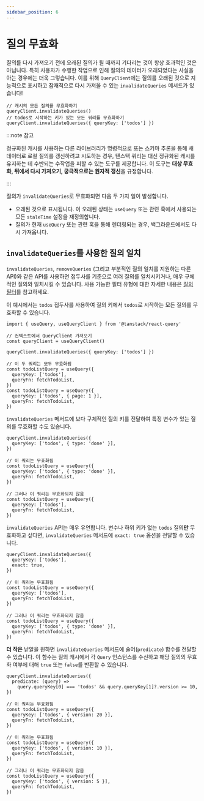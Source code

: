 ```yaml
---
sidebar_position: 6
---
```


# 질의 무효화

질의를 다시 가져오기 전에 오래된 질의가 될 때까지 기다리는 것이 항상 효과적인 것은 아닙니다. 특히 사용자가 수행한 작업으로 인해 질의의 데이터가 오래되었다는 사실을 아는 경우에는 더욱 그렇습니다. 이를 위해 `QueryClient`에는 질의를 오래된 것으로 지능적으로 표시하고 잠재적으로 다시 가져올 수 있는 `invalidateQueries` 메서드가 있습니다!

```tsx
// 캐시의 모든 질의를 무효화하기
queryClient.invalidateQueries()
// todos로 시작하는 키가 있는 모든 쿼리를 무효화하기
queryClient.invalidateQueries({ queryKey: ['todos'] })
```

:::note 참고

정규화된 캐시를 사용하는 다른 라이브러리가 명령적으로 또는 스키마 추론을 통해 새 데이터로 로컬 질의를 갱신하려고 시도하는 경우, 탠스택 쿼리는 대신 정규화된 캐시를 유지하는 데 수반되는 수작업을 피할 수 있는 도구를 제공합니다. 이 도구는 **대상 무효화, 뒤에서 다시 가져오기, 궁극적으로는 원자적 갱신**을 규정합니다.

:::

질의가 `invalidateQueries`로 무효화되면 다음 두 가지 일이 발생합니다.

- 오래된 것으로 표시됩니다. 이 오래된 상태는 `useQuery` 또는 관련 훅에서 사용되는 모든 `staleTime` 설정을 재정의합니다.
- 질의가 현재 `useQuery` 또는 관련 훅을 통해 렌더링되는 경우, 백그라운드에서도 다시 가져옵니다.

## `invalidateQueries`를 사용한 질의 일치

`invalidateQueries`, `removeQueries` (그리고 부분적인 질의 일치를 지원하는 다른 API)와 같은 API를 사용하면 접두사를 기준으로 여러 질의를 일치시키거나, 매우 구체적인 질의와 일치시킬 수 있습니다. 사용 가능한 필터 유형에 대한 자세한 내용은 [질의 필터](https://tanstack.com/query/latest/docs/react/guides/filters#query-filters)를 참고하세요.

이 예시에서는 `todos` 접두사를 사용하여 질의 키에서 `todos`로 시작하는 모든 질의를 무효화할 수 있습니다.

```tsx
import { useQuery, useQueryClient } from '@tanstack/react-query'

// 컨텍스트에서 QueryClient 가져오기
const queryClient = useQueryClient()

queryClient.invalidateQueries({ queryKey: ['todos'] })

// 이 두 쿼리는 모두 무효화됨
const todoListQuery = useQuery({
  queryKey: ['todos'],
  queryFn: fetchTodoList,
})
const todoListQuery = useQuery({
  queryKey: ['todos', { page: 1 }],
  queryFn: fetchTodoList,
})
```

`invalidateQueries` 메서드에 보다 구체적인 질의 키를 전달하여 특정 변수가 있는 질의를 무효화할 수도 있습니다.

```tsx
queryClient.invalidateQueries({
  queryKey: ['todos', { type: 'done' }],
})

// 이 쿼리는 무효화됨
const todoListQuery = useQuery({
  queryKey: ['todos', { type: 'done' }],
  queryFn: fetchTodoList,
})

// 그러나 이 쿼리는 무효화되지 않음
const todoListQuery = useQuery({
  queryKey: ['todos'],
  queryFn: fetchTodoList,
})
```

`invalidateQueries` API는 매우 유연합니다. 변수나 하위 키가 없는 `todos` 질의**만** 무효화하고 싶다면, `invalidateQueries` 메서드에 `exact: true` 옵션을 전달할 수 있습니다.

```tsx
queryClient.invalidateQueries({
  queryKey: ['todos'],
  exact: true,
})

// 이 쿼리는 무효화됨
const todoListQuery = useQuery({
  queryKey: ['todos'],
  queryFn: fetchTodoList,
})

// 그러나 이 쿼리는 무효화되지 않음
const todoListQuery = useQuery({
  queryKey: ['todos', { type: 'done' }],
  queryFn: fetchTodoList,
})
```

**더 작은** 낟알을 원하면 `invalidateQueries` 메서드에 술어(`predicate`) 함수를 전달할 수 있습니다. 이 함수는 질의 캐시에서 각 `Query` 인스턴스를 수신하고 해당 질의의 무효화 여부에 대해 `true` 또는 `false`를 반환할 수 있습니다.

```tsx
queryClient.invalidateQueries({
  predicate: (query) =>
    query.queryKey[0] === 'todos' && query.queryKey[1]?.version >= 10,
})

// 이 쿼리는 무효화됨
const todoListQuery = useQuery({
  queryKey: ['todos', { version: 20 }],
  queryFn: fetchTodoList,
})

// 이 쿼리는 무효화됨
const todoListQuery = useQuery({
  queryKey: ['todos', { version: 10 }],
  queryFn: fetchTodoList,
})

// 그러나 이 쿼리는 무효화되지 않음
const todoListQuery = useQuery({
  queryKey: ['todos', { version: 5 }],
  queryFn: fetchTodoList,
})
```
